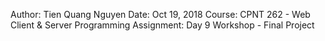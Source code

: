 Author: Tien Quang Nguyen
Date: Oct 19, 2018
Course: CPNT 262 - Web Client & Server Programming
Assignment: Day 9 Workshop - Final Project

